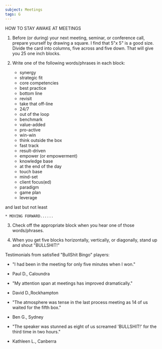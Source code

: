 ```yaml
---
subject: Meetings
tags: G
---
```

HOW TO STAY AWAKE AT MEETINGS

1. Before (or during) your next meeting, seminar, or conference call, prepare yourself by drawing a square. I find that 5"x 5" is a good size. Divide the card into columns, five across and five down. That will give you 25 one inch blocks.

2. Write one of the following words/phrases in each block:

    * synergy
    * strategic fit
    * core competencies
    * best practice
    * bottom line
    * revisit
    * take that off-line
    * 24/7
    * out of the loop
    * benchmark
    * value-added
    * pro-active
    * win-win
    * think outside the box
    * fast track
    * result-driven
    * empower (or empowerment)
    * knowledge base
    * at the end of the day
    * touch base
    * mind-set
    * client focus(ed)
    * paradigm
    * game plan
    * leverage

and last but not least

    * MOVING FORWARD......

3. Check off the appropriate block when you hear one of those words/phrases.

4. When you get five blocks horizontally, vertically, or diagonally, stand up and shout "BULLSHIT!"


Testimonials from satisfied "BullShit Bingo" players:

* "I had been in the meeting for only five minutes when I won."
 - Paul D., Caloundra

* "My attention span at meetings has improved dramatically."
 - David D.,Rockhampton

* "The atmosphere was tense in the last process meeting as 14 of us waited for the fifth box."
 - Ben G., Sydney

* "The speaker was stunned as eight of us screamed 'BULLSHIT!' for the third time in two hours."
 - Kathleen L., Canberra